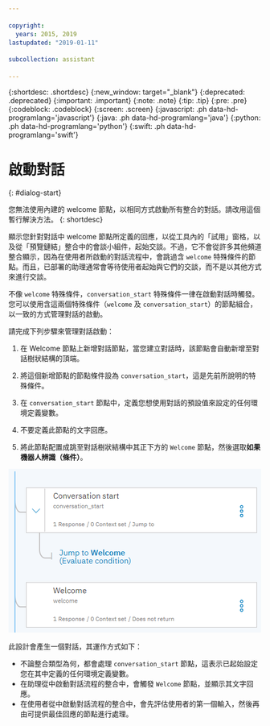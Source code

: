 ```yaml
---

copyright:
  years: 2015, 2019
lastupdated: "2019-01-11"

subcollection: assistant

---
```


{:shortdesc: .shortdesc}
{:new_window: target="_blank"}
{:deprecated: .deprecated}
{:important: .important}
{:note: .note}
{:tip: .tip}
{:pre: .pre}
{:codeblock: .codeblock}
{:screen: .screen}
{:javascript: .ph data-hd-programlang='javascript'}
{:java: .ph data-hd-programlang='java'}
{:python: .ph data-hd-programlang='python'}
{:swift: .ph data-hd-programlang='swift'}

# 啟動對話
{: #dialog-start}

您無法使用內建的 welcome 節點，以相同方式啟動所有整合的對話。請改用這個暫行解決方法。
{: shortdesc}

顯示您針對對話中 welcome 節點所定義的回應，以從工具內的「試用」窗格，以及從「預覽鏈結」整合中的會談小組件，起始交談。不過，它不會從許多其他頻道整合顯示，因為在使用者所啟動的對話流程中，會跳過含 `welcome` 特殊條件的節點。而且，已部署的助理通常會等待使用者起始與它們的交談，而不是以其他方式來進行交談。

不像 `welcome` 特殊條件，`conversation_start` 特殊條件一律在啟動對話時觸發。您可以使用含這兩個特殊條件（`welcome` 及 `conversation_start`）的節點組合，以一致的方式管理對話的啟動。

請完成下列步驟來管理對話啟動：

1.  在 Welcome 節點上新增對話節點，當您建立對話時，該節點會自動新增至對話樹狀結構的頂端。

1.  將這個新增節點的節點條件設為 `conversation_start`，這是先前所說明的特殊條件。

1.  在 `conversation_start` 節點中，定義您想使用對話的預設值來設定的任何環境定義變數。

1.  不要定義此節點的文字回應。

1.  將此節點配置成跳至對話樹狀結構中其正下方的 `Welcome` 節點，然後選取**如果機器人辨識（條件）**。

![對話樹狀結構的擷取畫面，其中 conversation_start 節點跳至其下方的 welcome 節點。](images/dialog-start.png)

此設計會產生一個對話，其運作方式如下：

- 不論整合類型為何，都會處理 `conversation_start` 節點，這表示已起始設定您在其中定義的任何環境定義變數。
- 在助理從中啟動對話流程的整合中，會觸發 `Welcome` 節點，並顯示其文字回應。
- 在使用者從中啟動對話流程的整合中，會先評估使用者的第一個輸入，然後再由可提供最佳回應的節點進行處理。
